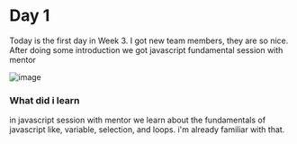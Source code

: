 # Day 1

Today is the first day in Week 3. I got new team members, they are so nice. After doing some introduction we got javascript fundamental session with mentor

![image](https://user-images.githubusercontent.com/85722211/198661086-149235ff-4ea0-493f-a5ca-faaf8517f3e8.png)

### What did i learn
in javascript session with mentor we learn about the fundamentals of javascript like, variable, selection, and loops. i'm already familiar with that.


